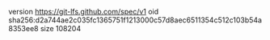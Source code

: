 version https://git-lfs.github.com/spec/v1
oid sha256:d2a744ae2c035fc1365751f1213000c57d8aec6511354c512c103b54a8353ee8
size 108204
